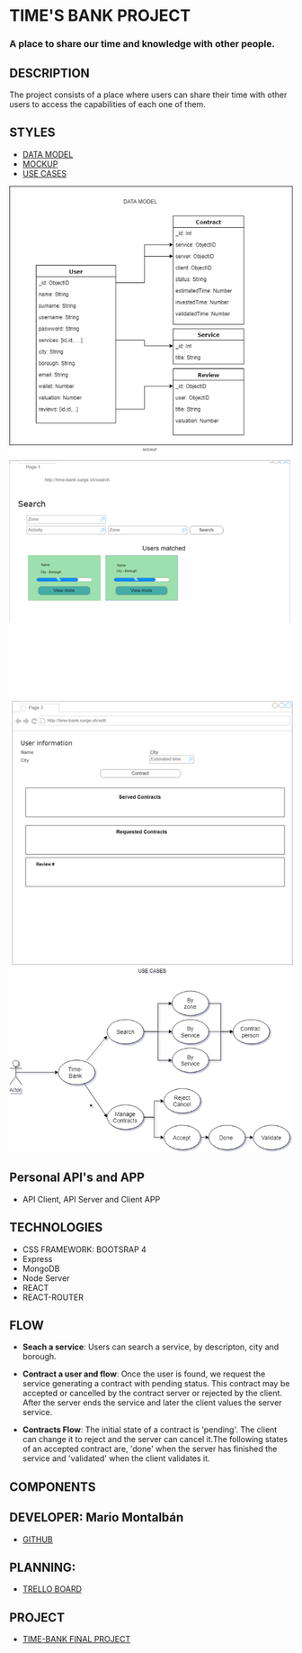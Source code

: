 # TIME'S BANK PROJECT
### A place to share our time and knowledge with other people.

## DESCRIPTION

The project consists of a place where users can share their time with other users to access the capabilities of each one of them.

## STYLES

- [DATA MODEL](docs/DataModel.png)
- [MOCKUP](docs/Mockup.png)
- [USE CASES](docs/UseCases.png)

![GitHub Logo](docs/DataModel.png)
![GitHub Logo](docs/Mockup.png)
![GitHub Logo](docs/UseCases.png)

## Personal API's and APP

- API Client, API Server and Client APP

## TECHNOLOGIES

- CSS FRAMEWORK: BOOTSRAP 4
- Express
- MongoDB
- Node Server
- REACT
- REACT-ROUTER

## FLOW

- **Seach a service**: Users can search a service, by descripton, city and borough.

- **Contract a user and flow**: Once the user is found, we request the service generating a contract with pending status. This contract may be accepted or cancelled by the contract server or rejected by the client. After the server ends the service and later the client values the server service.

- **Contracts Flow**: The initial state of a contract is 'pending'. The client can change it to reject and the server can cancel it.The following states of an accepted contract are, 'done' when the server has finished the service and 'validated' when the client validates it.

## COMPONENTS
  

## DEVELOPER: Mario Montalbán

- [GITHUB](https://github.com/Monty4/Time-Bank/tree/develop)

## PLANNING:
- [TRELLO BOARD](https://trello.com/b/1Gl3tS01/time-bank)

## PROJECT

- [TIME-BANK FINAL PROJECT](http://time-bank.surge.sh/)